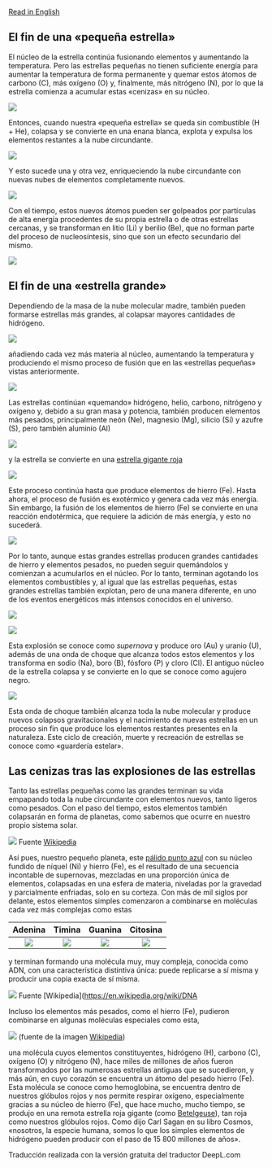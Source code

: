 [Read in English](./The_Death_of_Stars.md)

## El fin de una «pequeña estrella»

El núcleo de la estrella continúa fusionando elementos y aumentando la temperatura.
Pero las estrellas pequeñas no tienen suficiente energía para aumentar la temperatura de forma permanente y quemar estos átomos de carbono (C), más oxígeno (O) y, finalmente, más nitrógeno (N), por lo que la estrella comienza a acumular estas «cenizas» en su núcleo.


![](Pics/BabyStar4.jpg)

Entonces, cuando nuestra «pequeña estrella» se queda sin combustible (H + He), colapsa y se convierte en una enana blanca, explota y expulsa los elementos restantes a la nube circundante.

![](Pics/SN1.jpg)

Y esto sucede una y otra vez, enriqueciendo la nube circundante con nuevas nubes de elementos completamente nuevos.

![](Pics/SN2.jpg)

Con el tiempo, estos nuevos átomos pueden ser golpeados por partículas de alta energía procedentes de su propia estrella o de otras estrellas cercanas, y se transforman en litio (Li) y berilio (Be), que no forman parte del proceso de nucleosíntesis, sino que son un efecto secundario del mismo.

![](Pics/Periodic4.jpg)


## El fin de una «estrella grande»

Dependiendo de la masa de la nube molecular madre, también pueden formarse estrellas más grandes, al colapsar mayores cantidades de hidrógeno.

![](Pics/SN3.jpg)

añadiendo cada vez más materia al núcleo, aumentando la temperatura y produciendo el mismo proceso de fusión que en las «estrellas pequeñas» vistas anteriormente.


![](Pics/GiantStar2.jpg)	

Las estrellas continúan «quemando» hidrógeno, helio, carbono, nitrógeno y oxígeno y, debido a su gran masa y potencia, también producen elementos más pesados, principalmente neón (Ne),  magnesio (Mg), silicio (Si) y azufre (S), pero también aluminio (Al) 

![](Pics/Periodic5.jpg)

y la estrella se convierte en una [estrella gigante roja](https://en.wikipedia.org/wiki/Red_giant)

![](Pics/GiantStar3.jpg)




Este proceso continúa hasta que produce elementos de hierro (Fe). Hasta ahora, el proceso de fusión es exotérmico y genera cada vez más energía. Sin embargo, la fusión de los elementos de hierro (Fe) se convierte en una reacción endotérmica, que requiere la adición de más energía, y esto no sucederá.


![](Pics/GiantStar4.jpg)

Por lo tanto, aunque estas grandes estrellas producen grandes cantidades de hierro y elementos pesados, no pueden seguir quemándolos y comienzan a acumularlos en el núcleo. Por lo tanto, terminan agotando los elementos combustibles y, al igual que las estrellas pequeñas, estas grandes estrellas también explotan, pero de una manera diferente, en uno de los eventos energéticos más intensos conocidos en el universo.


![](Pics/MolecularCloud4_s.jpg)

![](Pics/SN4.jpg)


Esta explosión se conoce como *supernova* y produce oro (Au) y uranio (U), además de una onda de choque que alcanza todos estos elementos y los transforma en sodio (Na), boro (B), fósforo (P) y cloro (Cl). El antiguo núcleo de la estrella colapsa y se convierte en lo que se conoce como agujero negro.

![](Pics/Periodic6.jpg)

Esta onda de choque también alcanza toda la nube molecular y produce nuevos colapsos gravitacionales y el nacimiento de nuevas estrellas en un proceso sin fin que produce los elementos restantes presentes en la naturaleza. Este ciclo de creación, muerte y recreación de estrellas se conoce como «guardería estelar».


## Las cenizas tras las explosiones de las estrellas

Tanto las estrellas pequeñas como las grandes terminan su vida empapando toda la nube circundante con elementos nuevos, tanto ligeros como pesados. Con el paso del tiempo, estos elementos también colapsarán en forma de planetas, como sabemos que ocurre en nuestro propio sistema solar.

![](Pics/earth-crust.jpg)
Fuente [Wikipedia](https://en.wikipedia.org/wiki/Internal_structure_of_Earth#Core) 

Así pues, nuestro pequeño planeta, este [pálido punto azul](https://en.wikipedia.org/wiki/Pale_Blue_Dot) con su núcleo fundido de níquel (Ni) y hierro (Fe), es el resultado de una secuencia incontable de supernovas, mezcladas en una proporción única de elementos, colapsadas en una esfera de materia, niveladas por la gravedad y parcialmente enfriadas, solo en su corteza. Con más de mil siglos por delante, estos elementos simples comenzaron a combinarse en moléculas cada vez más complejas como estas

|Adenina| Timina | Guanina  | Citosina |
| :----: | :----: | :----: | :----: |
|![](Pics/Adenina.png) |![](Pics/Citosina.png) |![](Pics/Guanina.png) |![](Pics/Citosina.png) |


y terminan formando una molécula muy, muy compleja, conocida como ADN, con una característica distintiva única: puede replicarse a sí misma y producir una copia exacta de sí misma.

![](Pics/DNA.png)
Fuente [Wikipedia](https://en.wikipedia.org/wiki/DNA

Incluso los elementos más pesados, como el hierro (Fe), pudieron combinarse en algunas moléculas especiales como esta,

![](Pics/hemoglobine.jpg)
(fuente de la imagen [Wikipedia](https://en.wikipedia.org/wiki/Hemoglobin))

una molécula cuyos elementos constituyentes, hidrógeno (H), carbono (C), oxígeno (O) y nitrógeno (N), hace miles de millones de años fueron transformados por las numerosas estrellas antiguas que se sucedieron, y más aún, en cuyo corazón se encuentra un átomo del pesado hierro (Fe). Esta molécula se conoce como hemoglobina, se encuentra dentro de nuestros glóbulos rojos y nos permite respirar oxígeno, especialmente gracias a su núcleo de hierro (Fe), que hace mucho, mucho tiempo, se produjo en una remota estrella roja gigante (como [Betelgeuse](Betelgeuse_Star.md)), tan roja como nuestros glóbulos rojos.	Como dijo Carl Sagan en su libro Cosmos, «nosotros, la especie humana, somos lo que los simples elementos de hidrógeno pueden producir con el paso de 15 800 millones de años».



Traducción realizada con la versión gratuita del traductor DeepL.com
